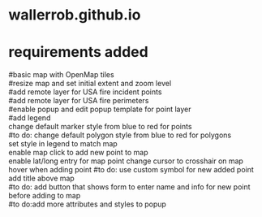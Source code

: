 # wallerrob.github.io    
# requirements added  
#basic map with OpenMap tiles  
#resize map and set initial extent and zoom level  
#add remote layer for USA fire incident points  
#add remote layer for USA fire perimeters  
#enable popup and edit popup template for point layer  
#add legend  
change default marker style from blue to red for points  
#to do: change default polygon style from blue to red for polygons  
set style in legend to match map  
enable map click to add new point to map  
enable lat/long entry for map point
change cursor to crosshair on map hover when adding point
#to do: use custom symbol for new added point  
add title above map  
#to do: add button that shows form to enter name and info for new point before adding to map  
#to do:add more attributes and styles to popup
